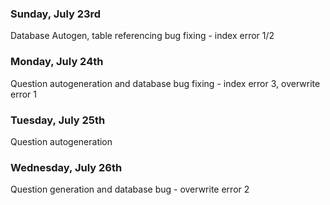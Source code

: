 ### Sunday, July 23rd
Database Autogen, table referencing bug fixing - index error 1/2

### Monday, July 24th
Question autogeneration and database bug fixing - index error 3, overwrite error 1

### Tuesday, July 25th
Question autogeneration

### Wednesday, July 26th
Question generation and database bug - overwrite error 2
